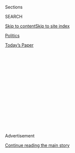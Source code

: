 <div id="app">

<div>

<div>

<div>

<div class="NYTAppHideMasthead css-1q2w90k e1suatyy0">

<div class="section css-ui9rw0 e1suatyy2">

<div class="css-eph4ug er09x8g0">

<div class="css-6n7j50">

</div>

<span class="css-1dv1kvn">Sections</span>

<div class="css-10488qs">

<span class="css-1dv1kvn">SEARCH</span>

</div>

[Skip to content](#site-content)[Skip to site
index](#site-index)

</div>

<div id="masthead-section-label" class="css-1wr3we4 eaxe0e00">

[Politics](https://www.nytimes.com/section/politics)

</div>

<div class="css-10698na e1huz5gh0">

</div>

</div>

<div id="masthead-bar-one" class="section hasLinks css-15hmgas e1csuq9d3">

<div class="css-uqyvli e1csuq9d0">

</div>

<div class="css-1uqjmks e1csuq9d1">

</div>

<div class="css-9e9ivx">

[](https://myaccount.nytimes.com/auth/login?response_type=cookie&client_id=vi)

</div>

<div class="css-1bvtpon e1csuq9d2">

[Today’s
Paper](https://www.nytimes.com/section/todayspaper)

</div>

</div>

</div>

</div>

<div data-aria-hidden="false">

<div id="site-content" data-role="main">

<div>

<div class="css-1aor85t" style="opacity:0.000000001;z-index:-1;visibility:hidden">

<div class="css-1hqnpie">

<div class="css-epjblv">

<span class="css-17xtcya">[Politics](/section/politics)</span><span class="css-x15j1o">|</span><span class="css-fwqvlz">Trump
on Releasing His Tax Returns: From ‘Absolutely’ to ‘Political
Prosecution’</span>

</div>

<div class="css-k008qs">

<div class="css-1iwv8en">

<span class="css-18z7m18"></span>

<div>

</div>

</div>

<span class="css-1n6z4y">https://nyti.ms/3iX75zc</span>

<div class="css-1705lsu">

<div class="css-4xjgmj">

<div class="css-4skfbu" data-role="toolbar" data-aria-label="Social Media Share buttons, Save button, and Comments Panel with current comment count" data-testid="share-tools">

  - 
  - 
  - 
  - 
    
    <div class="css-6n7j50">
    
    </div>

  - 
  - 

</div>

</div>

</div>

</div>

</div>

</div>

<div id="NYT_TOP_BANNER_REGION" class="css-13pd83m">

</div>

<div id="top-wrapper" class="css-1sy8kpn">

<div id="top-slug" class="css-l9onyx">

Advertisement

</div>

[Continue reading the main
story](#after-top)

<div class="ad top-wrapper" style="text-align:center;height:100%;display:block;min-height:250px">

<div id="top" class="place-ad" data-position="top" data-size-key="top">

</div>

</div>

<div id="after-top">

</div>

</div>

<div>

<div id="sponsor-wrapper" class="css-1hyfx7x">

<div id="sponsor-slug" class="css-19vbshk">

Supported by

</div>

[Continue reading the main
story](#after-sponsor)

<div id="sponsor" class="ad sponsor-wrapper" style="text-align:center;height:100%;display:block">

</div>

<div id="after-sponsor">

</div>

</div>

<div class="css-186x18t">

</div>

<div class="css-1vkm6nb ehdk2mb0">

# Trump on Releasing His Tax Returns: From ‘Absolutely’ to ‘Political Prosecution’

</div>

The Supreme Court’s decision adds another twist in a yearslong debate
over whether the president should release his tax returns.

<div class="css-79elbk" data-testid="photoviewer-wrapper">

<div class="css-z3e15g" data-testid="photoviewer-wrapper-hidden">

</div>

<div class="css-1a48zt4 ehw59r15" data-testid="photoviewer-children">

![<span class="css-16f3y1r e13ogyst0" data-aria-hidden="true">President
Trump at the White House on Wednesday. He has promised to release his
tax returns under varying conditions for nearly a
decade.</span><span class="css-cnj6d5 e1z0qqy90" itemprop="copyrightHolder"><span class="css-1ly73wi e1tej78p0">Credit...</span><span><span>Anna
Moneymaker for The New York
Times</span></span></span>](https://static01.nyt.com/images/2020/07/09/us/politics/09dc-trumptaxes/merlin_174367410_d85fafc1-6cb2-4a56-9f8d-5d3499e6ba3f-articleLarge.jpg?quality=75&auto=webp&disable=upscale)

</div>

</div>

<div class="css-18e8msd">

<div class="css-vp77d3 epjyd6m0">

<div class="css-hus3qt ey68jwv0" data-aria-hidden="true">

[![Katie
Rogers](https://static01.nyt.com/images/2018/06/12/multimedia/author-katie-rogers/author-katie-rogers-thumbLarge-v2.png
"Katie Rogers")](https://www.nytimes.com/by/katie-rogers)

</div>

<div class="css-1baulvz">

By [<span class="css-1baulvz last-byline" itemprop="name">Katie
Rogers</span>](https://www.nytimes.com/by/katie-rogers)

</div>

</div>

  - 
    
    <div class="css-ld3wwf e16638kd2">
    
    Published July 9, 2020Updated July 15,
    2020
    
    </div>

  - 
    
    <div class="css-4xjgmj">
    
    <div class="css-pvvomx" data-role="toolbar" data-aria-label="Social Media Share buttons, Save button, and Comments Panel with current comment count" data-testid="share-tools">
    
      - 
      - 
      - 
      - 
        
        <div class="css-6n7j50">
        
        </div>
    
      - 
      - 
    
    </div>
    
    </div>

</div>

</div>

<div class="section meteredContent css-1r7ky0e" name="articleBody" itemprop="articleBody">

<div class="css-1fanzo5 StoryBodyCompanionColumn">

<div class="css-53u6y8">

WASHINGTON — In September 2016, Donald J. Trump stood on the debate
stage as a presidential candidate and addressed a question that had
dogged him on the campaign trail: When would he release his [tax
return](https://www.nytimes.com/2020/07/15/nyregion/donald-trump-taxes-cyrus-vance.html)?

“I’m under a routine audit, and it’ll be released,” Mr. Trump said. “And
as soon as the audit is finished, it will be released.”

Nearly four years later, the White House says the I.R.S. is still at it.

“His taxes are under audit, and when they’re no longer under audit he
will release them,” Kayleigh McEnany, the White House press secretary,
told reporters on Thursday.

In fact, every sitting president’s returns are audited as a matter of
routine, and the I.R.S. has long said that nothing prevents an
individual from making tax returns public while an audit is underway.
Every president since Jimmy Carter has voluntarily released his returns.

</div>

</div>

<div class="css-1fanzo5 StoryBodyCompanionColumn">

<div class="css-53u6y8">

So at this point, no one is expecting to see the [president’s tax
returns](https://www.nytimes.com/2020/08/03/nyregion/donald-trump-taxes-cyrus-vance.html)
anytime soon, even though the Supreme Court issued a [major
ruling](https://www.nytimes.com/2020/07/09/us/trump-taxes-supreme-court.html)
on Thursday that cleared the way for New York prosecutors to seek them.
But there will be further skirmishing in the lower courts, and there is
little chance of a final decision before the next election.

## The Early Promises

Mr. Trump has promised to release his tax returns under varying
conditions for nearly a decade.

In 2011, he began appearing on television to question whether President
Barack Obama was born in the United States — spreading a lie that he has
never fully apologized for — and suggesting that he would release his
returns when Mr. Obama released his birth certificate.

“Maybe I’m going to do the tax returns when Obama does his birth
certificate,” he said in an interview with ABC in April 2011. “I’d love
to give my tax returns. I may tie my tax returns into Obama’s birth
certificate.”

Days after that interview, Mr. Obama released his long-form birth
certificate.

Mr. Trump did not keep his end of the deal. In 2014, an Irish journalist
pointed out that he had never released his tax returns, even though he
had coerced Mr. Obama into releasing his birth certificate. In that
interview, Mr. Trump then added a new qualifier: He would release them
if he ran for president.

</div>

</div>

<div class="css-1fanzo5 StoryBodyCompanionColumn">

<div class="css-53u6y8">

“If I decide to run for office, I’ll produce my tax returns,
absolutely,” he said during a visit to Ireland, where he promoted his
golf club in Doonbeg. “And I would love to do that.”

</div>

</div>

<div class="css-cfo9c3">

</div>

<div class="css-1fanzo5 StoryBodyCompanionColumn">

<div class="css-53u6y8">

## The Audit

By the time Mr. Trump was running for president in 2016, he had adopted
the audit as the reason he could not release his taxes. That spring,
[his lawyer Sheri A. Dillon released a
letter](https://assets.donaldjtrump.com/Tax_Doc.pdf) that claimed Mr.
Trump’s tax returns had been under “continuous examination” by the
I.R.S. since 2002, and that the audit for his tax returns since 2009 was
ongoing.

Steven M. Rosenthal, a senior fellow at the Urban-Brookings Tax Policy
Center, said in an interview that it could be normal for an audit for a
taxpayer like Mr. Trump to take anywhere from six to eight years for
each year filed. He called Ms. Dillon’s letter “on the mark” and said
that presidents were automatically audited each year while in office.
But he said there was no legal reason for Mr. Trump to hold back his tax
returns.

“The excuse that he’s under audit is a non-excuse,” Mr. Rosenthal said.
“He’s always under audit.”

</div>

</div>

<div class="css-cfo9c3">

</div>

<div class="css-1fanzo5 StoryBodyCompanionColumn">

<div class="css-53u6y8">

After Mr. Trump won the election, he added another reason beyond the
audit for why he was withholding his returns. In May 2017, he told The
Economist that only journalists cared about his tax returns, and that he
might not release them until he left office.

“Maybe I’ll release them after I’m finished because I’m very proud of
them actually,” Mr. Trump said. “I did a good job.”

In reality, polls show a majority of Americans believe that the public
has a right to see Mr. Trump’s tax returns, as they have seen the
returns of every modern president over the last four decades. A June
[poll](https://www.pewresearch.org/politics/2020/06/30/publics-mood-turns-grim-trump-trails-biden-on-most-personal-traits-major-issues/)
by the Pew Research Center found that 56 percent of Americans said Mr.
Trump had a responsibility to release them.

</div>

</div>

<div class="css-1fanzo5 StoryBodyCompanionColumn">

<div class="css-53u6y8">

One critical question the returns would answer is how much Mr. Trump
paid in taxes, or whether he paid taxes at all. In October 2016, an
[investigation](https://www.nytimes.com/2016/10/02/us/politics/donald-trump-taxes.html)
by The New York Times revealed that a $916 million loss on Mr. Trump’s
1995 returns would have allowed him to legally avoid paying income taxes
for 18 years. Mr. Trump declined to comment, and his campaign released a
statement that neither challenged nor confirmed the $916 million loss.

[Another
investigation](https://www.nytimes.com/interactive/2018/10/02/us/politics/donald-trump-tax-schemes-fred-trump.html)
by The Times in 2018 found that Mr. Trump helped set up a sham
corporation to disguise millions of dollars in gifts from his parents,
assisted his father in taking improper tax deductions and undervalued
his family’s real estate holdings.

On Thursday, a White House spokesman directed questions about the status
of the I.R.S. audit to the Trump Organization, which did not return a
request for comment.

## The Rulings

One ruling delivered a victory to Cyrus R. Vance, the Manhattan district
attorney and a Democrat, whose office sought eight years of business and
personal tax records in connection with a state grand jury investigation
into Mr. Trump’s role in hush-money payments made to a pornographic film
star before the 2016 election.

The court ruled 7-2 that Mr. Trump was not immune from criminal
proceedings while in office but sent the case back to the lower courts,
where Mr. Trump’s lawyers will presumably make new arguments that the
subpoena for financial records is improper.

Should Mr. Vance eventually win, as many legal experts expect, the tax
returns will go to a secret grand jury that will delay the release of
that information to the public, if it is released at all.

Another ruling concerned subpoenas made by several House committees to
gather Mr. Trump’s financial information from his accountants and banks.
The court ruled that Congress had limited power to issue those subpoenas
and again sent the case to the lower courts.

</div>

</div>

<div class="css-1fanzo5 StoryBodyCompanionColumn">

<div class="css-53u6y8">

Mr. Trump, for his part,
[attacked](https://twitter.com/realDonaldTrump/status/1281236214646034432)
the rulings on Twitter: “This is all a political prosecution,” he wrote.

“Courts in the past have given ‘broad deference’. BUT NOT ME\!” [he
added](https://twitter.com/realDonaldTrump/status/1281236412667432961).

</div>

</div>

<div>

</div>

</div>

<div>

</div>

<div>

</div>

<div>

</div>

<div>

<div id="bottom-wrapper" class="css-1ede5it">

<div id="bottom-slug" class="css-l9onyx">

Advertisement

</div>

[Continue reading the main
story](#after-bottom)

<div id="bottom" class="ad bottom-wrapper" style="text-align:center;height:100%;display:block;min-height:90px">

</div>

<div id="after-bottom">

</div>

</div>

</div>

</div>

</div>

## Site Index

<div>

</div>

## Site Information Navigation

  - [© <span>2020</span> <span>The New York Times
    Company</span>](https://help.nytimes.com/hc/en-us/articles/115014792127-Copyright-notice)

<!-- end list -->

  - [NYTCo](https://www.nytco.com/)
  - [Contact
    Us](https://help.nytimes.com/hc/en-us/articles/115015385887-Contact-Us)
  - [Work with us](https://www.nytco.com/careers/)
  - [Advertise](https://nytmediakit.com/)
  - [T Brand Studio](http://www.tbrandstudio.com/)
  - [Your Ad
    Choices](https://www.nytimes.com/privacy/cookie-policy#how-do-i-manage-trackers)
  - [Privacy](https://www.nytimes.com/privacy)
  - [Terms of
    Service](https://help.nytimes.com/hc/en-us/articles/115014893428-Terms-of-service)
  - [Terms of
    Sale](https://help.nytimes.com/hc/en-us/articles/115014893968-Terms-of-sale)
  - [Site
    Map](https://spiderbites.nytimes.com)
  - [Help](https://help.nytimes.com/hc/en-us)
  - [Subscriptions](https://www.nytimes.com/subscription?campaignId=37WXW)

</div>

</div>

</div>

</div>
